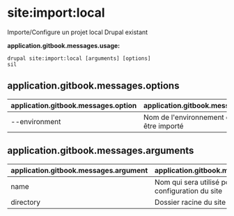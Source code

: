 # site:import:local
Importe/Configure un projet local Drupal existant

**application.gitbook.messages.usage:**
```
drupal site:import:local [arguments] [options]
sil
```

## application.gitbook.messages.options
application.gitbook.messages.option | application.gitbook.messages.details
-------|-------------
--environment | Nom de l'environnement qui qui va être importé

## application.gitbook.messages.arguments
application.gitbook.messages.argument | application.gitbook.messages.details
---------|-------------
name | Nom qui sera utilisé pour générer la configuration du site
directory | Dossier racine du site Drupal existant
